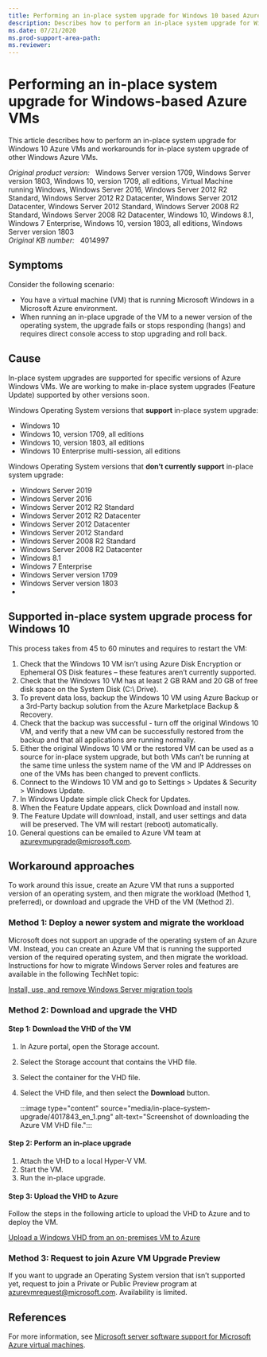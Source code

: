 ```yaml
---
title: Performing an in-place system upgrade for Windows 10 based Azure VMs and workarounds for other versions of Windows Azure VMs
description: Describes how to perform an in-place system upgrade for Windows 10 based Azure VMs and workarounds for other versions of Windows Azure VMs
ms.date: 07/21/2020
ms.prod-support-area-path: 
ms.reviewer: 
---
```

# Performing an in-place system upgrade for Windows-based Azure VMs

This article describes how to perform an in-place system upgrade for Windows 10 Azure VMs and workarounds for in-place system upgrade of other Windows Azure VMs.

_Original product version:_ &nbsp; Windows Server version 1709, Windows Server version 1803, Windows 10, version 1709, all editions, Virtual Machine running Windows, Windows Server 2016, Windows Server 2012 R2 Standard, Windows Server 2012 R2 Datacenter, Windows Server 2012 Datacenter, Windows Server 2012 Standard, Windows Server 2008 R2 Standard, Windows Server 2008 R2 Datacenter, Windows 10, Windows 8.1, Windows 7 Enterprise, Windows 10, version 1803, all editions, Windows Server version 1803  
_Original KB number:_ &nbsp; 4014997

## Symptoms

Consider the following scenario:

- You have a virtual machine (VM) that is running Microsoft Windows in a Microsoft Azure environment.
- When running an in-place upgrade of the VM to a newer version of the operating system, the upgrade fails or stops responding (hangs) and requires direct console access to stop upgrading and roll back.

## Cause

In-place system upgrades are supported for specific versions of Azure Windows VMs. We are working to make in-place system upgrades (Feature Update) supported by other versions soon.

Windows Operating System versions that **support** in-place system upgrade:

- Windows 10
- Windows 10, version 1709, all editions
- Windows 10, version 1803, all editions
- Windows 10 Enterprise multi-session, all editions

Windows Operating System versions that **don’t currently support** in-place system upgrade: 

- Windows Server 2019
- Windows Server 2016
- Windows Server 2012 R2 Standard
- Windows Server 2012 R2 Datacenter
- Windows Server 2012 Datacenter
- Windows Server 2012 Standard
- Windows Server 2008 R2 Standard
- Windows Server 2008 R2 Datacenter
- Windows 8.1
- Windows 7 Enterprise
- Windows Server version 1709
- Windows Server version 1803
- 
## Supported in-place system upgrade process for Windows 10

This process takes from 45 to 60 minutes and requires to restart the VM:

1. Check that the Windows 10 VM isn’t using Azure Disk Encryption or Ephemeral OS Disk features – these features aren’t currently supported.
2. Check that the Windows 10 VM has at least 2 GB RAM and 20 GB of free disk space on the System Disk (C:\ Drive).
3. To prevent data loss, backup the Windows 10 VM using Azure Backup or a 3rd-Party backup solution from the Azure Marketplace Backup & Recovery.
4. Check that the backup was successful - turn off the original Windows 10 VM, and verify that a new VM can be successfully restored from the backup and that all applications are running normally.
5. Either the original Windows 10 VM or the restored VM can be used as a source for in-place system upgrade, but both VMs can’t be running at the same time unless the system name of the VM and IP Addresses on one of the VMs has been changed to prevent conflicts.
6. Connect to the Windows 10 VM and go to Settings > Updates & Security > Windows Update.
7. In Windows Update simple click Check for Updates.
8. When the Feature Update appears, click Download and install now.
9. The Feature Update will download, install, and user settings and data will be preserved. The VM will restart (reboot) automatically.
10. General questions can be emailed to Azure VM team at azurevmupgrade@microsoft.com.

## Workaround approaches

To work around this issue, create an Azure VM that runs a supported version of an operating system, and then migrate the workload (Method 1, preferred), or download and upgrade the VHD of the VM (Method 2).

### Method 1: Deploy a newer system and migrate the workload

Microsoft does not support an upgrade of the operating system of an Azure VM. Instead, you can create an Azure VM that is running the supported version of the required operating system, and then migrate the workload. Instructions for how to migrate Windows Server roles and features are available in the following TechNet topic:

[Install, use, and remove Windows Server migration tools](https://docs.microsoft.com/previous-versions/windows/it-pro/windows-server-2012-R2-and-2012/jj134202(v=ws.11)?redirectedfrom=MSDN)

### Method 2: Download and upgrade the VHD  

#### Step 1: Download the VHD of the VM

1. In Azure portal, open the Storage account.
2. Select the Storage account that contains the VHD file.
3. Select the container for the VHD file.
4. Select the VHD file, and then select the **Download** button.

    :::image type="content" source="media/in-place-system-upgrade/4017843_en_1.png" alt-text="Screenshot of downloading the Azure VM VHD file.":::

#### Step 2: Perform an in-place upgrade

1. Attach the VHD to a local Hyper-V VM.
2. Start the VM.
3. Run the in-place upgrade.

#### Step 3: Upload the VHD to Azure

Follow the steps in the following article to upload the VHD to Azure and to deploy the VM.

[Upload a Windows VHD from an on-premises VM to Azure](https://docs.microsoft.com/azure/virtual-machines/windows/upload-image)

### Method 3: Request to join Azure VM Upgrade Preview

If you want to upgrade an Operating System version that isn’t supported yet, request to join a Private or Public Preview program at azurevmrequest@microsoft.com. Availability is limited.

## References

For more information, see [Microsoft server software support for Microsoft Azure virtual machines](https://support.microsoft.com/help/2721672).
